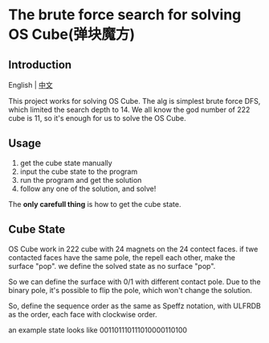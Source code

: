 # The brute force search for solving OS Cube(弹块魔方)

## Introduction

English | [中文](README.zh.md)

This project works for solving OS Cube. The alg is simplest brute force DFS, which limited the search depth to 14.
We all know the god number of 222 cube is 11, so it's enough for us to solve the OS Cube.

## Usage

1. get the cube state manually
2. input the cube state to the program
3. run the program and get the solution
4. follow any one of the solution, and solve!

The **only carefull thing** is how to get the cube state.

## Cube State

OS Cube work in 222 cube with 24 magnets on the 24 contect faces.
if twe contacted faces have the same pole, the repell each other, make the surface "pop".
we define the solved state as no surface "pop".


So we can define the surface with 0/1 with different contact pole.
Due to the binary pole, it's possible to flip the pole, which won't change the solution.


So, define the sequence order as the same as Speffz notation, 
with ULFRDB as the order, each face with clockwise order.

an example state looks like 001101110111010000110100

